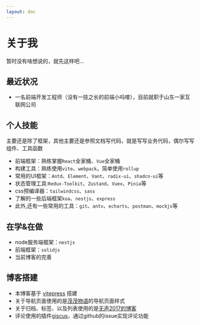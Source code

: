 ```yaml
---
layout: doc
---
```

# 关于我
暂时没有啥想说的，就先这样吧...

## 最近状况
- 一名前端开发工程师（没有一技之长的前端小吗喽），目前就职于山东一家互联网公司

## 个人技能
主要还是除了框架，其他主要还是参照文档写代码，就是写写业务代码，偶尔写写组件、工具函数
- 前端框架：熟练掌握`React`全家桶、`Vue`全家桶
- 构建工具：熟练使用`vite`、`webpack`，简单使用`rollup`
- 常用的UI框架：`Antd`、`Element`、`Vant`、`radix-ui`、`shadcn-ui`等
- 状态管理工具:`Redux-Toolkit`、`Zustand`、`Vuex`、`Pinia`等
- css预编译器：`tailwindcss`、`sass`
- 了解的一些后端框架`koa`、`nestjs`、`express`
- 此外,还有一些常用的工具：`git`、`antv`、`echarts`、`postman`、`mockjs`等
  
## 在学&在做
- node服务端框架：`nestjs`
- 前端框架：`solidjs`
- 当前博客的完善
  

## 博客搭建
- 本博客基于 [vitepress](https://vuepress.vuejs.org/) 搭建
- 关于导航页面使用的是[茂茂物语](https://fe-nav.netlify.app/nav/)的导航页面样式
- 关于归档、标签、以及列表使用的是[无声2017的博客](https://ivestszheng.github.io/)
- 评论使用的插件[giscus](https://giscus.app/zh-CN)，通过github的issue实现评论功能